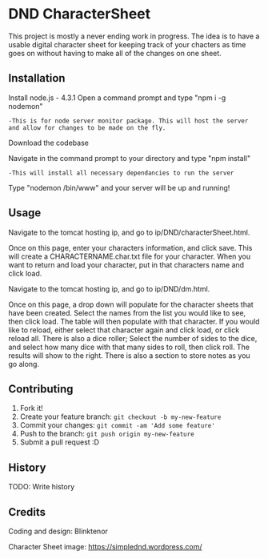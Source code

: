 
# DND CharacterSheet
This project is mostly a never ending work in progress. The idea is to have a usable digital character sheet for keeping track of your chacters as time goes on without having to make all of the changes on one sheet.

## Installation
Install node.js - 4.3.1
Open a command prompt and type "npm i -g nodemon"

    -This is for node server monitor package. This will host the server and allow for changes to be made on the fly.
	
Download the codebase

Navigate in the command prompt to your directory and type "npm install"

    -This will install all necessary dependancies to run the server
	
Type "nodemon /bin/www" and your server will be up and running!


## Usage
Navigate to the tomcat hosting ip, and go to ip/DND/characterSheet.html.

Once on this page, enter your characters information, and click save. This will create a CHARACTERNAME.char.txt file for your character. When you want to return and load your character, put in that characters name and click load. 

Navigate to the tomcat hosting ip, and go to ip/DND/dm.html.

Once on this page, a drop down will populate for the character sheets that have been created. Select the names from the list you would like to see, then click load. The table will then populate with that character. If you would like to reload, either select that character again and click load, or click reload all. There is also a dice roller; Select the number of sides to the dice, and select how many dice with that many sides to roll, then click roll. The results will show to the right. There is also a section to store notes as you go along.

## Contributing
1. Fork it!
2. Create your feature branch: `git checkout -b my-new-feature`
3. Commit your changes: `git commit -am 'Add some feature'`
4. Push to the branch: `git push origin my-new-feature`
5. Submit a pull request :D

## History
TODO: Write history

## Credits
Coding and design: Blinktenor

Character Sheet image: https://simplednd.wordpress.com/
